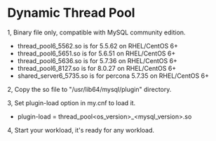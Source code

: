 # Dynamic Thread Pool

1, Binary file only, compatible with MySQL community edition.

- thread_pool6_5562.so is for 5.5.62 on RHEL/CentOS 6+
- thread_pool6_5651.so is for 5.6.51 on RHEL/CentOS 6+
- thread_pool6_5636.so is for 5.7.36 on RHEL/CentOS 6+
- thread_pool6_8127.so is for 8.0.27 on RHEL/CentOS 6+
- shared_server6_5735.so is for percona 5.7.35 on RHEL/CentOS 6+

2, Copy the so file to "/usr/lib64/mysql/plugin" directory.

3, Set plugin-load option in my.cnf to load it.

- plugin-load = thread_pool<os_version>_<mysql_version>.so

4, Start your workload, it's ready for any workload.

